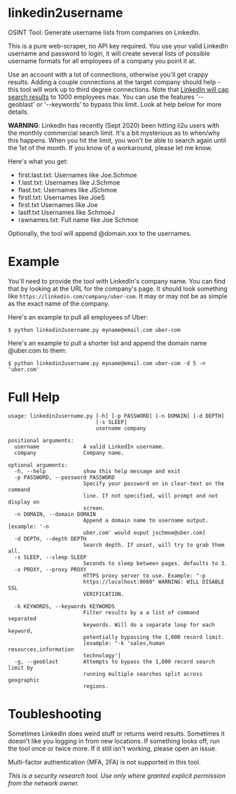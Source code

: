 # linkedin2username
OSINT Tool: Generate username lists from companies on LinkedIn.

This is a pure web-scraper, no API key required. You use your valid LinkedIn username and password to login, it will create several lists of possible username formats for all employees of a company you point it at.

Use an account with a lot of connections, otherwise you'll get crappy results. Adding a couple connections at the target company should help - this tool will work up to third degree connections. Note that [LinkedIn will cap search results](https://www.linkedin.com/help/linkedin/answer/129/what-you-get-when-you-search-on-linkedin?lang=en) to 1000 employees max. You can use the features '--geoblast' or '--keywords' to bypass this limit. Look at help below for more details.

**WARNING**: LinkedIn has recently (Sept 2020) been hitting li2u users with the monthly commercial search limit. It's a bit mysterious as to when/why this happens. When you hit the limit, you won't be able to search again until the 1st of the month. If you know of a workaround, please let me know.

Here's what you get:
- first.last.txt: Usernames like Joe.Schmoe
- f.last.txt:     Usernames like J.Schmoe
- flast.txt:      Usernames like JSchmoe
- firstl.txt:     Usernames like JoeS
- first.txt       Usernames like Joe
- lastf.txt       Usernames like SchmoeJ
- rawnames.txt:   Full name like Joe Schmoe

Optionally, the tool will append @domain.xxx to the usernames.

# Example
You'll need to provide the tool with LinkedIn's company name. You can find that by looking at the URL for the company's page. It should look something like `https://linkedin.com/company/uber-com`. It may or may not be as simple as the exact name of the company.

Here's an example to pull all employees of Uber:
```
$ python linkedin2username.py myname@email.com uber-com
```

Here's an example to pull a shorter list and append the domain name @uber.com to them:
```
$ python linkedin2username.py myname@email.com uber-com -d 5 -n 'uber.com'
```

# Full Help
```
usage: linkedin2username.py [-h] [-p PASSWORD] [-n DOMAIN] [-d DEPTH]
                            [-s SLEEP]
                            username company

positional arguments:
  username              A valid LinkedIn username.
  company               Company name.

optional arguments:
  -h, --help            show this help message and exit
  -p PASSWORD, --password PASSWORD
                        Specify your password on in clear-text on the command
                        line. If not specified, will prompt and not display on
                        screen.
  -n DOMAIN, --domain DOMAIN
                        Append a domain name to username output. [example: '-n
                        uber.com' would ouput jschmoe@uber.com]
  -d DEPTH, --depth DEPTH
                        Search depth. If unset, will try to grab them all.
  -s SLEEP, --sleep SLEEP
                        Seconds to sleep between pages. defaults to 3.
  -x PROXY, --proxy PROXY
                        HTTPS proxy server to use. Example: "-p
                        https://localhost:8080" WARNING: WILL DISABLE SSL
                        VERIFICATION.

  -k KEYWORDS, --keywords KEYWORDS
                        Filter results by a a list of command separated
                        keywords. Will do a separate loop for each keyword,
                        potentially bypassing the 1,000 record limit.
                        [example: "-k 'sales,human resources,information
                        technology']
  -g, --geoblast        Attempts to bypass the 1,000 record search limit by
                        running multiple searches split across geographic
                        regions.
```

# Toubleshooting
Sometimes LinkedIn does weird stuff or returns weird results. Sometimes it doesn't like you logging in from new locations. If something looks off, run the tool once or twice more. If it still isn't working, please open an issue.

Multi-factor authentication (MFA, 2FA) is not supported in this tool.

*This is a security research tool. Use only where granted explicit permission from the network owner.*
